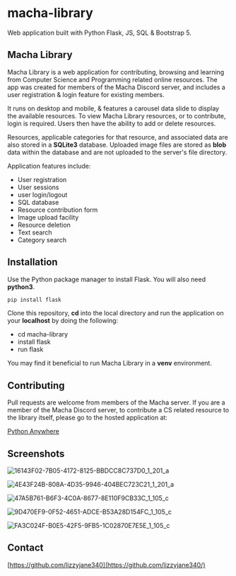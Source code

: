 # macha-library
Web application built with Python Flask, JS, SQL &amp; Bootstrap 5.

## Macha Library

Macha Library is a web application for contributing, browsing and learning from Computer Science and Programming related
online resources. The app was created for members of the Macha Discord server, and includes a user registration & login 
feature for existing members.

It runs on desktop and mobile, & features a carousel data slide to display the available resources. To view Macha Library 
resources, or to contribute, login is required. Users then have the ability to add or delete resources. 

Resources, applicable categories for that resource, and associated data are also stored in a **SQLite3** database. Uploaded 
image files are stored as **blob** data within the database and are not uploaded to the server's file directory.

Application features include:

- User registration
- User sessions
- user login/logout
- SQL database
- Resource contribution form
- Image upload facility
- Resource deletion 
- Text search
- Category search

## Installation

Use the Python package manager to install Flask. You will also need **python3**.

```bash
pip install flask
```

Clone this repository, **cd** into the local directory and run the application on your **localhost** by doing the following:

- cd macha-library
- install flask
- run flask

You may find it beneficial to run Macha Library in a **venv** environment.

## Contributing

Pull requests are welcome from members of the Macha server. If you are a member of the Macha Discord server, to contribute 
a CS related resource to the library itself, please go to the hosted application at:

[Python Anywhere](https://www.machalibrary.pythonanywhere.com/)

## Screenshots

![16143F02-7B05-4172-8125-BBDCC8C737D0_1_201_a](https://user-images.githubusercontent.com/75592024/134354277-4b0f47c9-adf0-484e-a10b-2b71fc2cd25d.jpeg)


![4E43F24B-808A-4D35-9946-404BEC723C21_1_201_a](https://user-images.githubusercontent.com/75592024/134354314-8e2e8e6a-e2ac-48dc-b37c-16c430b95c08.jpeg)


![47A5B761-B6F3-4C0A-8677-8E110F9CB33C_1_105_c](https://user-images.githubusercontent.com/75592024/134354637-e08397f7-4a31-4ac7-9cca-53eee756c4b7.jpeg)


![9D470EF9-0F52-4651-ADCE-B53A28D154FC_1_105_c](https://user-images.githubusercontent.com/75592024/134353978-56dc6f5b-3284-4c33-8a22-df0cd1757053.jpeg)


![FA3C024F-B0E5-42F5-9FB5-1C02870E7E5E_1_105_c](https://user-images.githubusercontent.com/75592024/134354095-cd2ecf71-310a-4bce-b028-639a3f617ece.jpeg)


## Contact

[https://github.com/lizzyjane340](https://github.com/lizzyjane340/)





